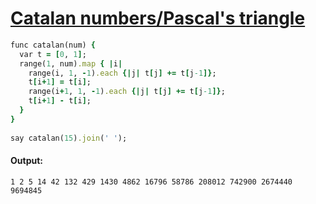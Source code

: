 [1]: http://rosettacode.org/wiki/Catalan_numbers/Pascal's_triangle

# [Catalan numbers/Pascal's triangle][1]

```ruby
func catalan(num) {
  var t = [0, 1];
  range(1, num).map { |i|
    range(i, 1, -1).each {|j| t[j] += t[j-1]};
    t[i+1] = t[i];
    range(i+1, 1, -1).each {|j| t[j] += t[j-1]};
    t[i+1] - t[i];
  }
}
 
say catalan(15).join(' ');
```

#### Output:
```
1 2 5 14 42 132 429 1430 4862 16796 58786 208012 742900 2674440 9694845
```